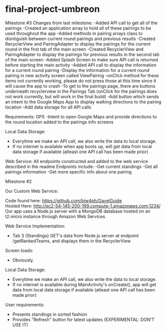 # final-project-umbreon
Milestone #3
Changes from last milestone:
-Added API call to get all of the pairings
-Created an application array to hold all of these pairings to be used throughout the app
-Added methods in pairing arrays class to disntiguish between current round pairings and previous results
-Created RecyclerView and PairingAdapter to display the pairings for the current round in the first tab of the main screen
-Created RecyclerView and PairingAdapter to display the pairings for previous results in the second tab of the main screen
-Added Splash Screen to make sure API call is returned before starting the main activity
-Added API call to display the information for a current round pairing
-Display the information for a current round pairing in new activity screen called ViewPairing
	-onClick method for these items not currently working, please do not press those at this time since it will cause the app to crash
	-To get to the pairings page, there are buttons underneath recyclerview in the Pairings Tab (onClick for the pairings does not work currently, but will work in the final build)
-Add button which sends an intent to the Google Maps App to display walking directions to the pairing location
-Add data storage for all API calls


Requirements:
GPS
-Intent to open Google Maps and provide directions to the round location added to the pairings info screens

Local Data Storage:
- Everytime we make an API call, we also write the data to local storage.
- If no internet is available when app boots up, will get data from local data storage if available (atleast one API call has been made prior)

Web Service:
All endpoints constructed and added to the web service described in the readme
Endpoints include:
-Get current standings
-Get all pairings information
-Get more specific info about one pairing

Milestone #2

Our Custom Web Service:

Code found here: https://github.com/bjw4ph/GavelGuide  
Hosted Here: http://ec2-54-145-200-199.compute-1.amazonaws.com:1234/   
Our app uses a Node.js server with a MongoDB database hosted on an t2.micro instance through Amazon Web Services  

Web Service Implementation: 
- Tab 3 (Standings) GET's data from Node.js server at endpoint /getRankedTeams, and displays them in the RecyclerView

Screen loads:  
- Obviously.

Local Data Storage:  
- Everytime we make an API call, we also write the data to local storage.  
- If no internet is available during MainActivity's onCreate(), app will get data from local data storage if available (atleast one API call has been made prior)

User requirements:
- Presents standings in sorted fashion
- Provides "Refresh" button for latest updates (EXPERIMENTAL: DON'T USE IT)

